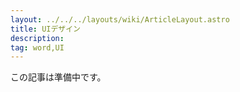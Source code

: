 ```yaml
---
layout: ../../../layouts/wiki/ArticleLayout.astro
title: UIデザイン
description:
tag: word,UI
---
```


この記事は準備中です。